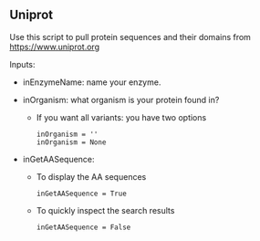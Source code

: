 Uniprot
-

Use this script to pull protein sequences and their domains from https://www.uniprot.org

Inputs:
- inEnzymeName: name your enzyme.

- inOrganism: what organism is your protein found in?
  - If you want all variants: you have two options
  
        inOrganism = ''
        inOrganism = None
    
- inGetAASequence:
  - To display the AA sequences

        inGetAASequence = True
  - To quickly inspect the search results 

        inGetAASequence = False
